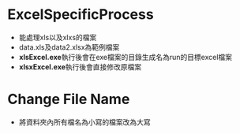 # ExcelSpecificProcess
  * 能處理xls以及xlxs的檔案
  * data.xls及data2.xlsx為範例檔案
  * **xlsExcel.exe**執行後會在exe檔案的目錄生成名為run的目標excel檔案
  * **xlsxExcel.exe**執行後會直接修改原檔案
# Change File Name 
 * 將資料夾內所有檔名為小寫的檔案改為大寫
